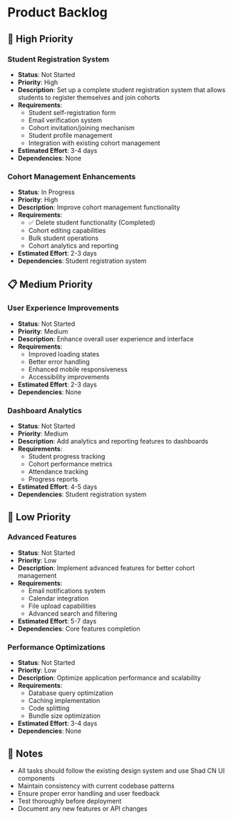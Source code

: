 # Product Backlog

## 🚀 High Priority

### Student Registration System
- **Status**: Not Started
- **Priority**: High
- **Description**: Set up a complete student registration system that allows students to register themselves and join cohorts
- **Requirements**:
  - Student self-registration form
  - Email verification system
  - Cohort invitation/joining mechanism
  - Student profile management
  - Integration with existing cohort management
- **Estimated Effort**: 3-4 days
- **Dependencies**: None

### Cohort Management Enhancements
- **Status**: In Progress
- **Priority**: High
- **Description**: Improve cohort management functionality
- **Requirements**:
  - ✅ Delete student functionality (Completed)
  - Cohort editing capabilities
  - Bulk student operations
  - Cohort analytics and reporting
- **Estimated Effort**: 2-3 days
- **Dependencies**: Student registration system

## 📋 Medium Priority

### User Experience Improvements
- **Status**: Not Started
- **Priority**: Medium
- **Description**: Enhance overall user experience and interface
- **Requirements**:
  - Improved loading states
  - Better error handling
  - Enhanced mobile responsiveness
  - Accessibility improvements
- **Estimated Effort**: 2-3 days
- **Dependencies**: None

### Dashboard Analytics
- **Status**: Not Started
- **Priority**: Medium
- **Description**: Add analytics and reporting features to dashboards
- **Requirements**:
  - Student progress tracking
  - Cohort performance metrics
  - Attendance tracking
  - Progress reports
- **Estimated Effort**: 4-5 days
- **Dependencies**: Student registration system

## 🔧 Low Priority

### Advanced Features
- **Status**: Not Started
- **Priority**: Low
- **Description**: Implement advanced features for better cohort management
- **Requirements**:
  - Email notifications system
  - Calendar integration
  - File upload capabilities
  - Advanced search and filtering
- **Estimated Effort**: 5-7 days
- **Dependencies**: Core features completion

### Performance Optimizations
- **Status**: Not Started
- **Priority**: Low
- **Description**: Optimize application performance and scalability
- **Requirements**:
  - Database query optimization
  - Caching implementation
  - Code splitting
  - Bundle size optimization
- **Estimated Effort**: 3-4 days
- **Dependencies**: None

## 📝 Notes

- All tasks should follow the existing design system and use Shad CN UI components
- Maintain consistency with current codebase patterns
- Ensure proper error handling and user feedback
- Test thoroughly before deployment
- Document any new features or API changes
